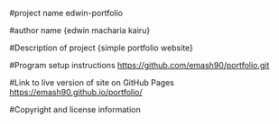   #project name
      edwin-portfolio

  #author name
      {edwin macharia kairu}

  #Description of project
      {simple portfolio website}

  #Program setup instructions
      https://github.com/emash90/portfolio.git

  #Link to live version of site on GitHub Pages
      https://emash90.github.io/portfolio/


  #Copyright and license information
